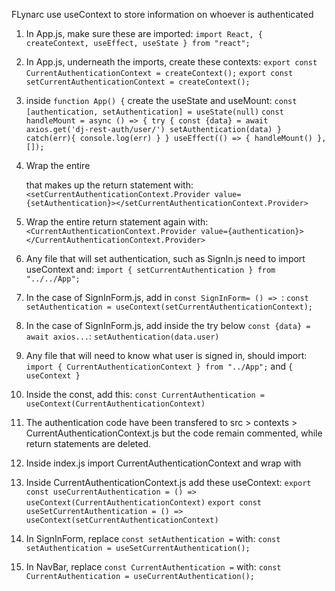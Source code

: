 FLynarc use useContext to store information on whoever is authenticated

1. In App.js, make sure these are imported:
`import React, { createContext, useEffect, useState } from "react";`

2. In App.js, underneath the imports, create these contexts:
`export const CurrentAuthenticationContext = createContext();`
`export const setCurrentAuthenticationContext = createContext();`

3. inside `function App() {` create the useState and useMount:
`const [authentication, setAuthentication] = useState(null)`
`
const handleMount = async () => {
try {
    const {data} = await axios.get('dj-rest-auth/user/')
    setAuthentication(data)
} catch(err){
    console.log(err)
}
}
useEffect(() => {
handleMount()
}, []);
`

4. Wrap the entire <div> that makes up the return statement with:
`<setCurrentAuthenticationContext.Provider value={setAuthentication}></setCurrentAuthenticationContext.Provider>`

5. Wrap the entire return statement again with:
`<CurrentAuthenticationContext.Provider value={authentication}></CurrentAuthenticationContext.Provider>`

6. Any file that will set authentication, such as SignIn.js need to import useContext and:
`import { setCurrentAuthentication } from "../../App";`

7. In the case of SignInForm.js, add in `const SignInForm= () => `:
`const setAuthentication = useContext(setCurrentAuthenticationContext);`

8. In the case of SignInForm.js, add inside the try below `const {data} = await axios...`:
`setAuthentication(data.user)`

9. Any file that will need to know what user is signed in, should import:
`import { CurrentAuthenticationContext } from "../App";` and `{ useContext }`

10. Inside the const, add this:
`const CurrentAuthentication = useContext(CurrentAuthenticationContext)`

11. The authentication code have been transfered to src > contexts > CurrentAuthenticationContext.js but the code remain commented, while return statements are deleted.

12. Inside index.js import CurrentAuthenticationContext and wrap <App /> with <CurrentAuthenticationContext></CurrentAuthenticationContext>

13. Inside CurrentAuthenticationContext.js add these useContext:
`export const useCurrentAuthentication = () => useContext(CurrentAuthenticationContext)`
`export const useSetCurrentAuthentication = () => useContext(setCurrentAuthenticationContext)`

14. In SignInForm, replace `const setAuthentication =` with:
`const setAuthentication = useSetCurrentAuthentication();`

15. In NavBar, replace `const CurrentAuthentication =` with:
`const CurrentAuthentication = useCurrentAuthentication();`